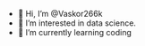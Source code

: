 - 👋 Hi, I’m @Vaskor266k
- 👀 I’m interested in data science.
- 🌱 I’m currently learning coding

<!---
Vaskor266k/Vaskor266k is a ✨ special ✨ repository because its `README.md` (this file) appears on your GitHub profile.
You can click the Preview link to take a look at your changes.
--->
